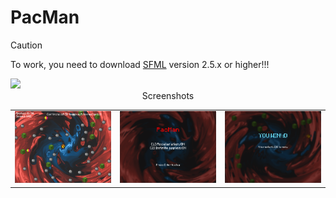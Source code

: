# PacMan

> [!CAUTION]
> To work, you need to download [SFML](https://www.sfml-dev.org/download/sfml/2.5.0/) version 2.5.x or higher!!!

<img src="https://raw.githubusercontent.com/sodepth/PacMan/main/Assets/Gif.gif"/>

<div align="center"><table><tr>Screenshots</tr>
<tr><td>
<img src="https://raw.githubusercontent.com/sodepth/PacMan/main/Assets/1screen.png"/><//tr><td>
<img src="https://raw.githubusercontent.com/sodepth/PacMan/main/Assets/2screen.png"/></td><td>
<img src="https://raw.githubusercontent.com/sodepth/PacMan/main/Assets/3screen.png"/></td></tr></table></div>